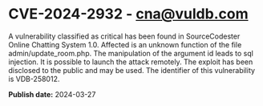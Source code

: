 # CVE-2024-2932 - cna@vuldb.com

A vulnerability classified as critical has been found in SourceCodester Online Chatting System 1.0. Affected is an unknown function of the file admin/update_room.php. The manipulation of the argument id leads to sql injection. It is possible to launch the attack remotely. The exploit has been disclosed to the public and may be used. The identifier of this vulnerability is VDB-258012.

**Publish date:** 2024-03-27
